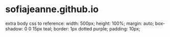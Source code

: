 # sofiajeanne.github.io

extra body css to reference:
  width: 500px;
  height: 100%;
  margin: auto;
  box-shadow: 0 0 15px teal;
  border: 1px dotted purple;
  padding: 10px;